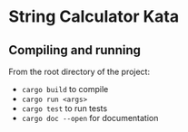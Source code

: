 # String Calculator Kata

## Compiling and running

From the root directory of the project:

- `cargo build` to compile
- `cargo run <args>`
- `cargo test` to run tests
- `cargo doc --open` for documentation